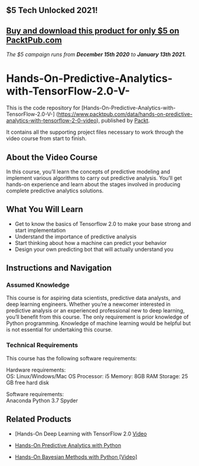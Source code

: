 ## $5 Tech Unlocked 2021!
[Buy and download this product for only $5 on PacktPub.com](https://www.packtpub.com/)
-----
*The $5 campaign         runs from __December 15th 2020__ to __January 13th 2021.__*

# Hands-On-Predictive-Analytics-with-TensorFlow-2.0-V-
This is the code repository for [Hands-On-Predictive-Analytics-with-TensorFlow-2.0-V-] (https://www.packtpub.com/data/hands-on-predictive-analytics-with-tensorflow-2-0-video), published by [Packt](https://www.packtpub.com/?utm_source=github). 

It contains all the supporting project files necessary to work through the video course from start to finish.

## About the Video Course
In this course, you’ll learn the concepts of predictive modeling and implement various algorithms to carry out predictive analysis. You’ll get hands-on experience and learn about the stages involved in producing complete predictive analytics solutions.	

<H2>What You Will Learn</H2>
<DIV class=book-info-will-learn-text>
<UL>
<LI>Get to know the basics of Tensorflow 2.0 to make your base strong and start implementation
<LI>Understand the importance of predictive analysis
<LI>Start thinking about how a machine can predict your behavior
<LI>Design your own predicting bot that will actually understand you
</LI></UL></DIV>

## Instructions and Navigation
### Assumed Knowledge
This course is for aspiring data scientists, predictive data analysts, and deep learning engineers. Whether you’re a newcomer interested in predictive analysis or an experienced professional new to deep learning, you’ll benefit from this course. The only requirement is 
prior knowledge of Python programming. Knowledge of machine learning would be helpful but is not essential for undertaking this course. 

### Technical Requirements
This course has the following software requirements:<br/>

Hardware requirements: <br>
OS: Linux/Windows/Mac OS
Processor: i5
Memory: 8GB RAM
Storage: 25 GB free hard disk

Software requirements: <br>
Anaconda Python 3.7
Spyder


## Related Products
* [Hands-On Deep Learning with TensorFlow 2.0 [Video](https://www.packtpub.com/application-development/hands-deep-learning-tensorflow-20-video)

* [Hands-On Predictive Analytics with Python](https://www.packtpub.com/big-data-and-business-intelligence/hands-predictive-analytics-python)

* [Hands-On Bayesian Methods with Python [Video]](https://www.packtpub.com/big-data-and-business-intelligence/hands-bayesian-methods-python-video)


